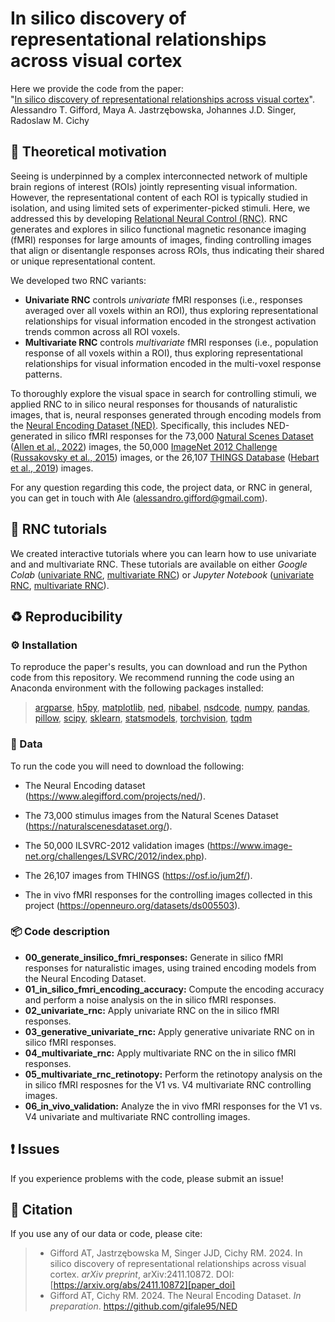 # In silico discovery of representational relationships across visual cortex

Here we provide the code from the paper:</br>
"[In silico discovery of representational relationships across visual cortex][paper_doi]".</br>
Alessandro T. Gifford, Maya A. Jastrzębowska, Johannes J.D. Singer, Radoslaw M. Cichy



## 📖 Theoretical motivation

Seeing is underpinned by a complex interconnected network of multiple brain regions of interest (ROIs) jointly representing visual information. However, the representational content of each ROI is typically studied in isolation, and using limited sets of experimenter-picked stimuli. Here, we addressed this by developing [Relational Neural Control (RNC)][rnc_website]. RNC generates and explores in silico functional magnetic resonance imaging (fMRI) responses for large amounts of images, finding controlling images that align or disentangle responses across ROIs, thus indicating their shared or unique representational content.

We developed two RNC variants:

* **Univariate RNC** controls _univariate_ fMRI responses (i.e., responses averaged over all voxels within an ROI), thus exploring representational relationships for visual information encoded in the strongest activation trends common across all ROI voxels.
* **Multivariate RNC** controls _multivariate_ fMRI responses (i.e., population response of all voxels within a ROI), thus exploring representational relationships for visual information encoded in the multi-voxel response patterns.

To thoroughly explore the visual space in search for controlling stimuli, we applied RNC to in silico neural responses for thousands of naturalistic images, that is, neural responses generated through encoding models from the [Neural Encoding Dataset (NED)][ned_website]. Specifically, this includes NED-generated in silico fMRI responses for the 73,000 [Natural Scenes Dataset][nsd] ([Allen et al., 2022][allen]) images, the 50,000 [ImageNet 2012 Challenge][imagenet] ([Russakovsky et al., 2015][russakovsky]) images, or the 26,107 [THINGS Database][things] ([Hebart et al., 2019][hebart]) images.

For any question regarding this code, the project data, or RNC in general, you can get in touch with Ale (alessandro.gifford@gmail.com).



## 🚀 RNC tutorials

We created interactive tutorials where you can learn how to use univariate and and multivariate RNC. These tutorials are available on either _Google Colab_ ([univariate RNC][uni_rnc_colab], [multivariate RNC][multi_rnc_colab]) or _Jupyter Notebook_ ([univariate RNC][uni_rnc_jupyter], [multivariate RNC][multi_rnc_jupyter]).



## ♻️ Reproducibility

### ⚙️ Installation

To reproduce the paper's results, you can download and run the Python code from this repository. We recommend running the code using an Anaconda environment with the following packages installed:

> [argparse][argparse], [h5py][h5py], [matplotlib][matplotlib], [ned][ned_git], [nibabel][nibabel], [nsdcode][nsdcode], [numpy][numpy], [pandas][pandas], [pillow][pil], [scipy][scipy], [sklearn][sklearn], [statsmodels][statsmodels], [torchvision][torchvision], [tqdm][tqdm]



### 🧰 Data

To run the code you will need to download the following:

* The Neural Encoding dataset (https://www.alegifford.com/projects/ned/).

* The 73,000 stimulus images from the Natural Scenes Dataset (https://naturalscenesdataset.org/).

* The 50,000 ILSVRC-2012 validation images (https://www.image-net.org/challenges/LSVRC/2012/index.php).

* The 26,107 images from THINGS (https://osf.io/jum2f/).

* The in vivo fMRI responses for the controlling images collected in this project (https://openneuro.org/datasets/ds005503).



### 📦 Code description

* **00_generate_insilico_fmri_responses:** Generate in silico fMRI responses for naturalistic images, using trained encoding models from the Neural Encoding Dataset.
* **01_in_silico_fmri_encoding_accuracy:** Compute the encoding accuracy and perform a noise analysis on the in silico fMRI responses.
* **02_univariate_rnc:** Apply univariate RNC on the in silico fMRI responses.
* **03_generative_univariate_rnc:** Apply generative univariate RNC on  in silico fMRI responses.
* **04_multivariate_rnc:** Apply multivariate RNC on the in silico fMRI responses.
* **05_multivariate_rnc_retinotopy:** Perform the retinotopy analysis on the in silico fMRI resposnes for the V1 vs. V4 multivariate RNC controlling images.
* **06_in_vivo_validation:** Analyze the in vivo fMRI responses for the V1 vs. V4 univariate and multivariate RNC controlling images.



## ❗ Issues

If you experience problems with the code, please submit an issue!



## 📜 Citation
If you use any of our data or code, please cite:

> * Gifford AT, Jastrzębowska M, Singer JJD, Cichy RM. 2024. In silico discovery of representational relationships across visual cortex. _arXiv preprint_, arXiv:2411.10872. DOI: [https://arxiv.org/abs/2411.10872][paper_doi]
> * Gifford AT, Cichy RM. 2024. The Neural Encoding Dataset. _In preparation_. https://github.com/gifale95/NED



[paper_doi]: https://arxiv.org/abs/2411.10872
[rnc_website]: https://www.alegifford.com/projects/rnc/
[nsd]: https://naturalscenesdataset.org/
[allen]: https://www.nature.com/articles/s41593-021-00962-x
[ned_website]: https://www.alegifford.com/projects/ned/
[imagenet]: https://www.image-net.org/challenges/LSVRC/2012/index.php
[russakovsky]: https://link.springer.com/article/10.1007/s11263-015-0816-y
[things]: https://things-initiative.org/
[hebart]: https://journals.plos.org/plosone/article?id=10.1371/journal.pone.0223792
[uni_rnc_colab]: https://colab.research.google.com/drive/1QpMSlvKZMLrDNeESdch6AlQ3qKsM1isO?usp=sharing
[multi_rnc_colab]: https://colab.research.google.com/drive/1bEKCzkjNfM-jzxRj-JX2zxB17XBouw23?usp=sharing
[uni_rnc_jupyter]: https://github.com/gifale95/RNC/blob/main/tutorials/univariate_rnc_tutorial.ipynb
[multi_rnc_jupyter]: https://github.com/gifale95/RNC/blob/main/tutorials/multivariate_rnc_tutorial.ipynb


[argparse]: https://docs.python.org/3/library/argparse.html
[h5py]: https://docs.h5py.org/en/stable/
[matplotlib]: https://matplotlib.org/stable/index.html
[ned_git]: https://github.com/gifale95/NED
[nibabel]: https://nipy.org/nibabel/gettingstarted.html
[nsdcode]: https://github.com/cvnlab/nsdcode
[numpy]: https://numpy.org/
[pandas]: https://pandas.pydata.org/
[pil]: https://pypi.org/project/pillow/
[scipy]: https://scipy.org/
[sklearn]: https://scikit-learn.org/stable/#
[statsmodels]: https://www.statsmodels.org/stable/index.html
[torchvision]: https://pytorch.org/vision/stable/index.html
[tqdm]: https://github.com/tqdm/tqdm